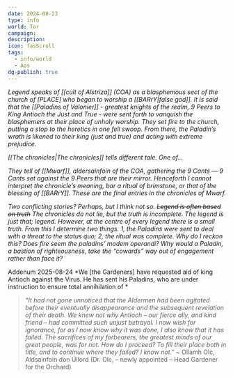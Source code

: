 ```yaml
---
date: 2024-08-23
type: info
world: Tor
campaign:
description:
icon: fasScroll
tags:
  - info/world
  - Aos
dg-publish: true
---
```

*Legend speaks of [[cult of Alstriza]] (COA) as a blasphemous sect of the church of \[PLACE] who began to worship a [[BARrY|false god]].  It is said that the [[Paladins of Valonier]] - greatest knights of the realm, 9 Peers to King Antioch the Just and True - were sent forth to vanquish the blasphemers at their place of unholy worship. They set fire to the church, putting a stop to the heretics in one fell swoop.  From there, the Paladin’s wrath is likened to their king (just and true) and acting with extreme prejudice.*

*[[The chronicles|The chronicles]] tells different tale.  One of…*

*They tell of [[Mwarf]], aldersainfoin of the COA, gathering the 9 Cants — 9 Cants set against the 9 Peers that are their mirror.  Henceforth I cannot interpret the chronicle’s meaning, bar a ritual of brimstone, or that of the blessing of [[BARrY]].  These are the final entries in the chronicles of Mwarf.*

*Two conflicting stories?  Perhaps, but I think not so. ~~Legend is often based on truth~~  The chronicles do not lie, but the truth is incomplete.  The legend is just that; legend.  However, at the centre of every legend there is a small truth.  From this I determine two things.  1, the Paladins were sent to deal with a threat to the status quo; 2, the ritual was complete.  Why do I reckon this?  Does fire seem the paladins’ modem operandi?  Why would a Paladin, a bastion of righteousness, take the “cowards” way out of engagement rather than face it?*

Addenum 2025-08-24
*We \[the Gardeners] have requested aid of king Antioch against the Virus.  He has sent his Paladins, who are under instruction to ensure total annihilation of *

> *"It had not gone unnoticed that the Aldermen had been agitated before their eventually disappearance and the subsequent revelation of their death.  We knew not why Antioch – our fierce ally, and kind friend – had committed such unjust betrayal.  I now wish for ignorance, for as I now know why it was done, I also know that it has failed.  The sacrifices of my forbearers, the greatest minds of our great people, was for not.  How do I proceed?  To fill their place both in title, and to continue where they failed?  I know not."*
> ~ Ollamh Olc, Aldsainfoin don Úllord (Dr. Olc, – newly appointed – Head Gardener for the Orchard)